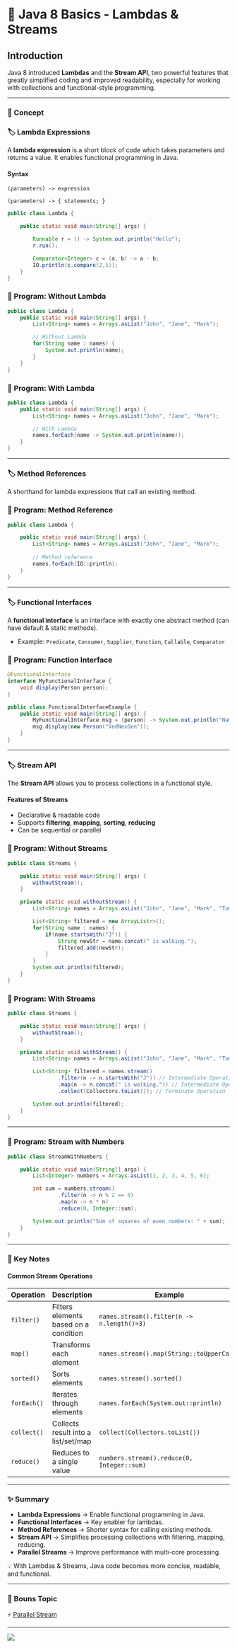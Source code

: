# 🚀 Java 8 Basics - Lambdas & Streams

## Introduction

Java 8 introduced **Lambdas** and the **Stream API**, two powerful features that greatly simplified coding and improved readability, especially for working with collections and functional-style programming.

---
### 📘 Concept

### 🏷️ Lambda Expressions

A **lambda expression** is a short block of code which takes parameters and returns a value. It enables functional programming in Java.

#### Syntax

```
(parameters) -> expression

(parameters) -> { statements; }
```

```java
public class Lambda {

    public static void main(String[] args) {

        Runnable r = () -> System.out.println("Hello");
        r.run();

        Comparator<Integer> c = (a, b) -> a - b;
        IO.println(c.compare(2,5));
    }
}
```

### 📝 Program: Without Lambda

```java
public class Lambda {
    public static void main(String[] args) {
        List<String> names = Arrays.asList("John", "Jane", "Mark");

        // Without Lambda
        for(String name : names) {
            System.out.println(name);
        }
    }
}
```

### 📝 Program: With Lambda

```java
public class Lambda {
    public static void main(String[] args) {
        List<String> names = Arrays.asList("John", "Jane", "Mark");

        // With Lambda
        names.forEach(name -> System.out.println(name));
    }
}
```

---

### 🏷️ Method References

A shorthand for lambda expressions that call an existing method.

### 📝 Program: Method Reference

```java
public class Lambda {

    public static void main(String[] args) {
        List<String> names = Arrays.asList("John", "Jane", "Mark");
        
        // Method reference
        names.forEach(IO::println);
    }
}
```

---

### 🏷️ Functional Interfaces

A **functional interface** is an interface with exactly one abstract method (can have default & static methods).

* Example: `Predicate`, `Consumer`, `Supplier`, `Function`, `Callable`, `Comparator`

### 📝 Program: Function Interface
```java
@FunctionalInterface
interface MyFunctionalInterface {
    void display(Person person);
}

public class FunctionalInterfaceExample {
    public static void main(String[] args) {
        MyFunctionalInterface msg = (person) -> System.out.println("Name :: " + person.getName());
        msg.display(new Person("VedNexGen"));
    }
}
```

---

### 🏷️ Stream API

The **Stream API** allows you to process collections in a functional style.

#### Features of Streams

* Declarative & readable code
* Supports **filtering**, **mapping**, **sorting**, **reducing**
* Can be sequential or parallel

### 📝 Program: Without Streams

```java
public class Streams {

    public static void main(String[] args) {
        withoutStream();
    }

    private static void withoutStream() {
        List<String> names = Arrays.asList("John", "Jane", "Mark", "Tom");

        List<String> filtered = new ArrayList<>();
        for(String name : names) {
            if(name.startsWith("J")) {
                String newStr = name.concat(" is walking.");
                filtered.add(newStr);
            }
        }
        System.out.println(filtered);
    }
}
```

### 📝 Program: With Streams

```java
public class Streams {

    public static void main(String[] args) {
        withoutStream();
    }

    private static void withStream() {
        List<String> names = Arrays.asList("John", "Jane", "Mark", "Tom");

        List<String> filtered = names.stream()
                .filter(n -> n.startsWith("J")) // Intermediate Operation
                .map(n -> n.concat(" is walking.")) // Intermediate Operation
                .collect(Collectors.toList()); // Terminate Operation

        System.out.println(filtered);
    }
}
```

---

### 📝 Program: Stream with Numbers

```java
public class StreamWithNumbers {

    public static void main(String[] args) {
        List<Integer> numbers = Arrays.asList(1, 2, 3, 4, 5, 6);

        int sum = numbers.stream()
                .filter(n -> n % 2 == 0)
                .map(n -> n * n)
                .reduce(0, Integer::sum);

        System.out.println("Sum of squares of even numbers: " + sum);
    }
}
```

---

### 📌 Key Notes️

#### Common Stream Operations

| Operation   | Description                           | Example                                    |
| ----------- | ------------------------------------- | ------------------------------------------ |
| `filter()`  | Filters elements based on a condition | `names.stream().filter(n -> n.length()>3)` |
| `map()`     | Transforms each element               | `names.stream().map(String::toUpperCase)`  |
| `sorted()`  | Sorts elements                        | `names.stream().sorted()`                  |
| `forEach()` | Iterates through elements             | `names.forEach(System.out::println)`       |
| `collect()` | Collects result into a list/set/map   | `collect(Collectors.toList())`             |
| `reduce()`  | Reduces to a single value             | `numbers.stream().reduce(0, Integer::sum)` |

---

### ✨ Summary

* **Lambda Expressions** → Enable functional programming in Java.
* **Functional Interfaces** → Key enabler for lambdas.
* **Method References** → Shorter syntax for calling existing methods.
* **Stream API** → Simplifies processing collections with filtering, mapping, reducing.
* **Parallel Streams** → Improve performance with multi-core processing.

💡 With Lambdas & Streams, Java code becomes more concise, readable, and functional.

---

### 🌟 Bouns Topic
⚡  [Parallel Stream](parallel)

---

[![](https://img.shields.io/badge/Go_Back-🔙-d6cadd?style=for-the-badge&labelColor=d6cadd)](../../../../../../TABLE_CONTENT_README.md)

